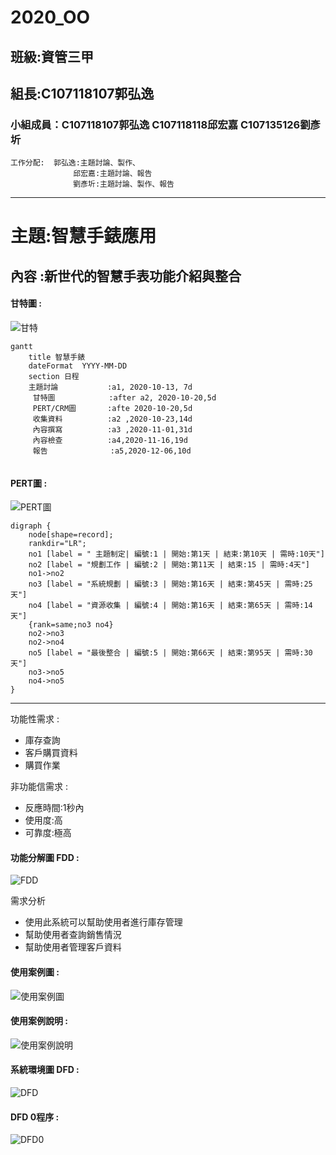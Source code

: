 # 2020_OO

## 班級:資管三甲

## 組長:C107118107郭弘逸

### 小組成員：C107118107郭弘逸 C107118118邱宏嘉 C107135126劉彥圻
```
工作分配:  郭弘逸:主題討論、製作、
              邱宏嘉:主題討論、報告
              劉彥圻:主題討論、製作、報告
```
 ***
# 主題:智慧手錶應用


## 內容 :新世代的智慧手表功能介紹與整合




 
 
#### 甘特圖 :

![甘特](甘特.jpg "甘特")
```
gantt
    title 智慧手錶
    dateFormat  YYYY-MM-DD
    section 日程
    主題討論           :a1, 2020-10-13, 7d
     甘特圖            :after a2, 2020-10-20,5d
     PERT/CRM圖       :afte 2020-10-20,5d
     收集資料          :a2 ,2020-10-23,14d
     內容撰寫          :a3 ,2020-11-01,31d
     內容檢查          :a4,2020-11-16,19d
     報告              :a5,2020-12-06,10d       
     

```
 




#### PERT圖 :


![PERT圖](PERT圖.PNG "PERT圖")

```graphviz
digraph {
	node[shape=record];
	rankdir="LR";
    no1 [label = " 主題制定| 編號:1 | 開始:第1天 | 結束:第10天 | 需時:10天"]
    no2 [label = "規劃工作 | 編號:2 | 開始:第11天 | 結束:15 | 需時:4天"]
    no1->no2
    no3 [label = "系統規劃 | 編號:3 | 開始:第16天 | 結束:第45天 | 需時:25天"]
    no4 [label = "資源收集 | 編號:4 | 開始:第16天 | 結束:第65天 | 需時:14天"]
    {rank=same;no3 no4}
    no2->no3
    no2->no4
    no5 [label = "最後整合 | 編號:5 | 開始:第66天 | 結束:第95天 | 需時:30天"]
    no3->no5
    no4->no5
}
```
 *** 
 功能性需求 : 
 * 庫存查詢
 * 客戶購買資料
 * 購買作業
 
 非功能信需求 :
 * 反應時間:1秒內
 * 使用度:高
 * 可靠度:極高

#### 功能分解圖 FDD :
![FDD](FDD.JPG "FDD")

需求分析
* 使用此系統可以幫助使用者進行庫存管理
* 幫助使用者查詢銷售情況
* 幫助使用者管理客戶資料

#### 使用案例圖 :
![使用案例圖](使用案例圖.png "使用案例圖")

#### 使用案例說明 :
![使用案例說明](使用案例說明.png "使用案例說明")

#### 系統環境圖 DFD :
![DFD](DFD.png "DFD")

#### DFD 0程序 :
![DFD0](DFD0.png "DFD0")
